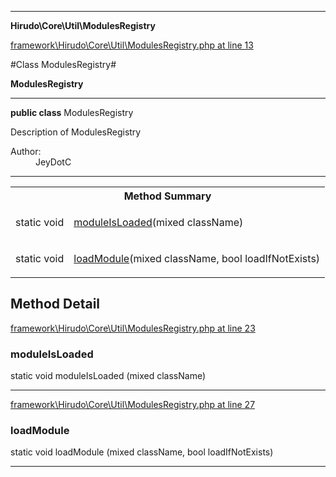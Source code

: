 

- - -

**Hirudo\Core\Util\ModulesRegistry**


<a href="https://github.com/JeyDotC/Hirudo/blob/make-composer-compatible/framework/Hirudo/Core/Util/ModulesRegistry.php#L13" target='_blank'>framework\Hirudo\Core\Util\ModulesRegistry.php at line 13</a>

#Class ModulesRegistry#

**ModulesRegistry**




- - -

<p><strong>public  class</strong> <span>ModulesRegistry</span></p>

<div class="comment" id="overview_description"><p>Description of ModulesRegistry</p></div>

<dl>
<dt>Author:</dt>
<dd>JeyDotC</dd>
</dl>


<hr />

<table id="summary_method">
<tr><th colspan="2">Method Summary</th></tr>
<tr>
<td><span class='k'>static </span> <span class='nx'>void</span></td>
<td class="description"><p class="name"><a href="#moduleisloaded">moduleIsLoaded</a>(mixed className)</p></td>
</tr>
<tr>
<td><span class='k'>static </span> <span class='nx'>void</span></td>
<td class="description"><p class="name"><a href="#loadmodule">loadModule</a>(mixed className, bool loadIfNotExists)</p></td>
</tr>
</table>

<h2 id="detail_method">Method Detail</h2>

<a href="https://github.com/JeyDotC/Hirudo/blob/make-composer-compatible/framework/Hirudo/Core/Util/ModulesRegistry.php#L23" target='_blank'>framework\Hirudo\Core\Util\ModulesRegistry.php at line 23</a>

<h3 id="moduleIsLoaded()">moduleIsLoaded</h3>
<span class='k'>static </span> <span class='nx'>void</span> <span class='nf'>moduleIsLoaded</span> (mixed className)

<div class="details">

</div>

- - -


<a href="https://github.com/JeyDotC/Hirudo/blob/make-composer-compatible/framework/Hirudo/Core/Util/ModulesRegistry.php#L27" target='_blank'>framework\Hirudo\Core\Util\ModulesRegistry.php at line 27</a>

<h3 id="loadModule()">loadModule</h3>
<span class='k'>static </span> <span class='nx'>void</span> <span class='nf'>loadModule</span> (mixed className, bool loadIfNotExists)

<div class="details">

</div>

- - -

